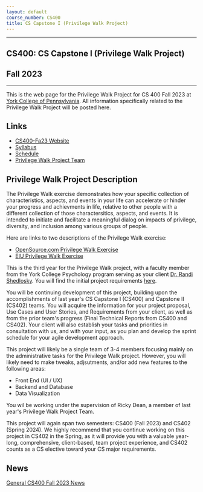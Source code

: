 ```yaml
---
layout: default
course_number: CS400
title: CS Capstone I (Privilege Walk Project)
---
```


--- --- --- --- --- --- --- --- --- --- --- --- --- --- --- --- --- --- --- --- --- --- --- ---

## CS400: CS Capstone I (Privilege Walk Project)

## Fall 2023

--- --- --- --- --- --- --- --- --- --- --- --- --- --- --- --- --- --- --- --- --- --- --- ---

This is the web page for the Privilege Walk Project for CS 400 Fall 2023 at [York College of Pennsylvania](http://www.ycp.edu).  All information specifically related to the Privilege Walk Project will be posted here.

## Links

* [CS400-Fa23 Website](../../index.html)
* [Syllabus](../../syllabus.html)
* [Schedule](schedule.html)
* [Privilege Walk Project Team](CS400-PrivilegeWalk-Project-Team.pdf)

## Privilege Walk Project Description
The Privilege Walk exercise demonstrates how your specific collection of characteristics, aspects, and events in your life can accelerate or hinder your progress and achievments in life, relative to other people with a different collection of those charactersitics, aspects, and events.  It is intended to initiate and facilitate a meaningful dialog on impacts of privilege, diversity, and inclusion among various groups of people.

Here are links to two descriptions of the Privilege Walk exercise:
  - [OpenSource.com Privilege Walk Exercise](https://opensource.com/open-organization/17/11/privilege-walk-exercise)
  - [EIU Privilege Walk Exercise](https://www.eiu.edu/eiu1111/Privilege%20Walk%20Exercise-%20Transfer%20Leadership%20Institute-%20Week%204.pdf)

This is the third year for the Privilege Walk project, with a faculty member from the York College Psychology program serving as your client [Dr. Randi Shedlosky](https://www.ycp.edu/academics/school-of-behavioral-sciences-and-education/faculty/shedlosky-shoemaker-randi.php).  You will find the initial project requirements [here](PrivilegeWalkApplicationDescription.pdf).

You will be continuing development of this project, building upon the accomplishments of last year's CS Capstone I (CS400) and Capstone II (CS402) teams.  You will acquire the information for your project proposal, Use Cases and User Stories, and Requirements from your client, as well as from the prior team's progress (Final Technical Reports from CS400 and CS402).  Your client will also establish your tasks and priorities in consultation with us, and with your input, as you plan and develop the sprint schedule for your agile development approach.

This project will likely be a single team of 3-4 members focusing mainly on the administrative tasks for the Privilege Walk project.  However, you will likely need to make tweaks, adjsutments, and/or add new features to the following areas:
- Front End (UI / UX)
- Backend and Database
- Data Visualization

You wil be working under the supervision of Ricky Dean, a member of last year's Privilege Walk Project Team.

This project will again span two semesters: CS400 (Fall 2023) and CS402 (Spring 2024).  We highly recommend that you continue working on this project in CS402 in the Spring, as it will provide you with a valuable year-long, comprehensive, client-based, team project experience, and CS402 counts as a CS elective toward your CS major requirements.

## News
<!-- Commenting out specific Privilege Walk News until it's needed - and the dates could change, anyway

* 11-14-22: Assignment 7 (Final Report and Final Peer Evals) are both due by Noon, Sunday, 12-11-22

* 11-14-22: Assignment 7 (Final System Presentation) is from 10:15a to 12:15p, on Wednesday, 12-7-22 in KEC 123, with presentation and demo in class

* 11-14-22: Assignment 7 (Draft Technical Report) is due by Noon, Sunday, 12-4-22, in your Google Team Drive

* 11-14-22: On Friday, 11-18-22, you will be giving your status update to Tyler Franks & David McHugh 

* 10-28-22: Assignment 6 (50% Working System) is at 11:00am, Friday, 11-11-22, with presentation and demo during class

* 10-2-22: Mid-Semester Peer Evals are due Sunday, 10-23-22 by Noon, via email in PDF form

* 10-2-22: Assignment 5 (Minimal Working System) is due 11:00am, Friday, 10-21-22, with presentation during class

* 10-2-22: Live Demonstration during PSY250 (Multi-Cultural Awareness) at 1:00pm, Friday, 10-14-22 in LS302 w/Dr. Shedlosky

* 8-27-22: Assignment 4 (Analysis & Design) is due by 11:00am, Friday, 9-23-22, with presentation during class

* 8-27-22: Assignment 3 (Requirements) is due by 11:00am, Friday, 9-16-22, with presentation during class

* 8-27-22: Assignment 2 (Weekly Journals) are due every Friday by 11:00am (prior to class), with a summary presentation in class on the days that do not already have another assignment due

* 8-27-22: Assignment 1 (Readiness Demo) is due by 11:00am, Friday, 9-9-22, with presentation during class

* 8-27-22: Assignment 1 (Project Proposal) is due by 11:00am, Friday, 9-9-22, with presentation during class

-->

[General CS400 Fall 2023 News](../../cs400-fall2023/index.html)
